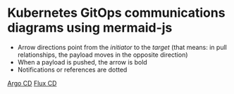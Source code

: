 # Kubernetes GitOps communications diagrams using mermaid-js

- Arrow directions point from the _initiator_ to the _target_ (that means: in pull relationships, the payload moves in the opposite direction)
- When a payload is pushed, the arrow is bold
- Notifications or references are dotted

[Argo CD](./gitops-kube-argo.md)
[Flux CD](./gitops-kube-flux.md) 
